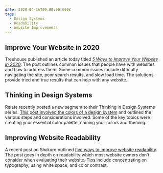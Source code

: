 ```yaml
---
date: 2020-04-16T09:00:00.000Z
tags:
  - Design Systems
  - Readability
  - Website Improvements
---
```


## Improve Your Website in 2020

Treehouse published an article today titled _[5 Ways to Improve Your Website in 2020](https://blog.teamtreehouse.com/5-ways-to-improve-your-website-in-2020)_. The post outlines common issues that people have with websites and how to address them. Some common issues include difficulty navigating the site, poor search results, and slow load time. The solutions provide tried and true results that can help with any website.

## Thinking in Design Systems

Relate recently posted a new segment to their Thinking in Design Systems series. [This post involved the colors of a design system](https://medium.com/relate/thinking-in-design-systems-colors-6af13af1c07a) and outlined the various steps and considerations involved. Some of the key topics were creating your essential color palette, naming your colors and theming.

## Improving Website Readability

A recent post on Shakuro outlined [five ways to improve website readability](https://shakuro.com/blog/crystal-clear-5-ways-to-improve-website-readability/). The post goes in depth on readability which most website owners don’t consider when evaluating their website. Tips include concentrating on typography, using white space, and color contrast.
